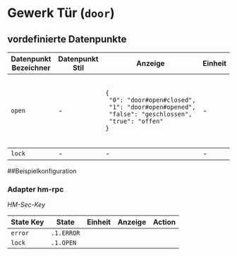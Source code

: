 
# Gewerk Tür (`door`)

## vordefinierte Datenpunkte

<table><thead><tr><th>Datenpunkt Bezeichner</th><th>Datenpunkt Stil</th><th>Anzeige</th><th>Einheit</th><th>Icon</th><th>Icon Stil</th></tr></thead>
<tbody><tr><td><code>open</code></td><td>-</td><td><code>{<br />&nbsp;"0":&nbsp;"door#open#closed",<br />&nbsp;"1":&nbsp;"door#open#opened",<br />&nbsp;"false":&nbsp;"geschlossen",<br />&nbsp;"true":&nbsp;"offen"<br />}</code></td><td>-</td><td><code>{<br />&nbsp;"0":&nbsp;"window-closed-variant",<br />&nbsp;"1":&nbsp;"window-open-variant",<br />&nbsp;"false":&nbsp;"door-closed",<br />&nbsp;"true":&nbsp;"door-open"<br />}</code></td><td>-</td></tr></tbody>
<tbody><tr><td><code>lock</code></td><td>-</td><td>-</td><td>-</td><td>-</td><td>-</td></tr></tbody>
</table>

##Beispielkonfiguration


### Adapter hm-rpc

*HM-Sec-Key*
<table><thead><tr>
<th>State Key</th>
<th>State</th>
<th>Einheit</th>
<th>Anzeige</th>
<th>Action</th>
</thead><tbody>
<tr>
<td><code>error</td>
<td><code>.1.ERROR</code></td>
<td><code></code></td>
<td></td>
<td><code></code></td>
</tr>
<tr>
<td><code>lock</td>
<td><code>.1.OPEN</code></td>
<td><code></code></td>
<td></td>
<td><code></code></td>
</tr>
</tbody></table>
